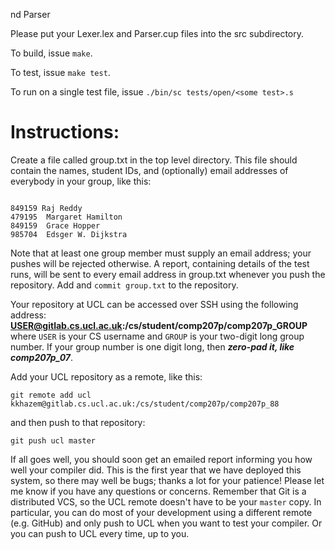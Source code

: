 nd Parser

Please put your Lexer.lex and Parser.cup files into the src subdirectory.

To build, issue `make`.

To test, issue `make test`.

To run on a single test file, issue `./bin/sc tests/open/<some test>.s`

# Instructions:

Create a file called group.txt in the top level directory. This file should contain the names, student IDs, and (optionally) email addresses of everybody in your group, like this:
<pre><code>
849159 Raj Reddy
479195 <m.hamilton@nasa.gov> Margaret Hamilton
849159 <flow-matic@rand.com> Grace Hopper
985704 <e.dijkstra@tue.nl> Edsger W. Dijkstra
</pre></code>

Note that at least one group member must supply an email address; your pushes will be rejected otherwise. A report, containing details of the test runs, will be sent to every email address in group.txt whenever you push the repository.
Add and `commit group.txt` to the repository.

Your repository at UCL can be accessed over SSH using the following address:
**USER@gitlab.cs.ucl.ac.uk:/cs/student/comp207p/comp207p_GROUP**
where `USER` is your CS username and `GROUP` is your two-digit long group number. If your group number is one digit long, then ***zero-pad it, like comp207p_07***.

Add your UCL repository as a remote, like this:
  <pre><code>git remote add ucl kkhazem@gitlab.cs.ucl.ac.uk:/cs/student/comp207p/comp207p_88</pre></code>

and then push to that repository:
  <pre><code>git push ucl master</pre></code>
  
If all goes well, you should soon get an emailed report informing you how well your compiler did. This is the first year that we have deployed this system, so there may well be bugs; thanks a lot for your patience! Please let me know if you have any questions or concerns.
Remember that Git is a distributed VCS, so the UCL remote doesn't have to be your `master` copy. In particular, you can do most of your development using a different remote (e.g. GitHub) and only push to UCL when you want to test your compiler. Or you can push to UCL every time, up to you.
